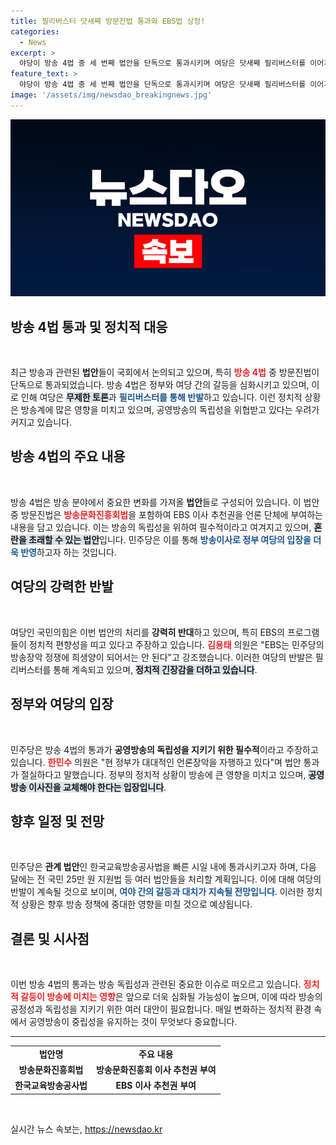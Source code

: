 ```yaml
---
title: 필리버스터 닷새째 방문진법 통과와 EBS법 상정!
categories:
  - News
excerpt: >
  야당이 방송 4법 중 세 번째 법안을 단독으로 통과시키며 여당은 닷새째 필리버스터를 이어가고 있습니다. 민주당과 국민의힘 간 법안 처리 대치가 날로 격화되는 가운데, EBS의 미래가 걸린 논란이 펼쳐지고 있습니다.
feature_text: >
  야당이 방송 4법 중 세 번째 법안을 단독으로 통과시키며 여당은 닷새째 필리버스터를 이어가고 있습니다. 민주당과 국민의힘 간 법안 처리 대치가 날로 격화되는 가운데, EBS의 미래가 걸린 논란이 펼쳐지고 있습니다.
image: '/assets/img/newsdao_breakingnews.jpg'
---
```


<p><img src="/assets/img/newsdao_breakingnews.jpg" alt="cryptoinkorea 속보" /></p>

<h2 data-ke-size="size26">방송 4법 통과 및 정치적 대응</h2>

<p data-ke-size="size16">&nbsp;</p>

<p>최근 방송과 관련된 <b>법안</b>들이 국회에서 논의되고 있으며, 특히 <b><span style="color: #ee2323;">방송 4법</span></b> 중 방문진법이 단독으로 통과되었습니다. 방송 4법은 정부와 여당 간의 갈등을 심화시키고 있으며, 이로 인해 여당은 <b><span style="background-color: #21538527;">무제한 토론</span></b>과 <b><span style="color: #1a5490;">필리버스터를 통해 반발</span></b>하고 있습니다. 이런 정치적 상황은 방송계에 많은 영향을 미치고 있으며, 공영방송의 독립성을 위협받고 있다는 우려가 커지고 있습니다.</p>

<h2 data-ke-size="size26">방송 4법의 주요 내용</h2>

<p data-ke-size="size16">&nbsp;</p>

<p>방송 4법은 방송 분야에서 중요한 변화를 가져올 <b>법안</b>들로 구성되어 있습니다. 이 법안 중 방문진법은 <b><span style="color: #ee2323;">방송문화진흥회법</span></b>을 포함하여 EBS 이사 추천권을 언론 단체에 부여하는 내용을 담고 있습니다. 이는 방송의 독립성을 위하여 필수적이라고 여겨지고 있으며, <b><span style="background-color: #21538527;">혼란을 초래할 수 있는 법안</span></b>입니다. 민주당은 이를 통해 <b><span style="color: #1a5490;">방송이사로 정부 여당의 입장을 더욱 반영</span></b>하고자 하는 것입니다.</p>

<h2 data-ke-size="size26">여당의 강력한 반발</h2>

<p data-ke-size="size16">&nbsp;</p>

<p>여당인 국민의힘은 이번 법안의 처리를 <b>강력히 반대</b>하고 있으며, 특히 EBS의 프로그램들이 정치적 편향성을 띠고 있다고 주장하고 있습니다. <b><span style="color: #ee2323;">김용태</span></b> 의원은 "EBS는 민주당의 방송장악 정쟁에 희생양이 되어서는 안 된다"고 강조했습니다. 이러한 여당의 반발은 필리버스터를 통해 계속되고 있으며, <b><span style="background-color: #21538527;">정치적 긴장감을 더하고 있습니다</span></b>.</p>

<h2 data-ke-size="size26">정부와 여당의 입장</h2>

<p data-ke-size="size16">&nbsp;</p>

<p>민주당은 방송 4법의 통과가 <b>공영방송의 독립성을 지키기 위한 필수적</b>이라고 주장하고 있습니다. <b><span style="color: #ee2323;">한민수</span></b> 의원은 "현 정부가 대대적인 언론장악을 자행하고 있다"며 법안 통과가 절실하다고 말했습니다. 정부의 정치적 상황이 방송에 큰 영향을 미치고 있으며, <b><span style="background-color: #21538527;">공영방송 이사진을 교체해야 한다는 입장입니다</span></b>.</p>

<h2 data-ke-size="size26">향후 일정 및 전망</h2>

<p data-ke-size="size16">&nbsp;</p>

<p>민주당은 <b>관계 법안</b>인 한국교육방송공사법을 빠른 시일 내에 통과시키고자 하며, 다음 달에는 전 국민 25만 원 지원법 등 여러 법안들을 처리할 계획입니다. 이에 대해 여당의 반발이 계속될 것으로 보이며, <b><span style="color: #1a5490;">여야 간의 갈등과 대치가 지속될 전망입니다</span></b>. 이러한 정치적 상황은 향후 방송 정책에 중대한 영향을 미칠 것으로 예상됩니다.</p>

<h2 data-ke-size="size26">결론 및 시사점</h2>

<p data-ke-size="size16">&nbsp;</p>

<p>이번 방송 4법의 통과는 방송 독립성과 관련된 중요한 이슈로 떠오르고 있습니다. <b><span style="color: #ee2323;">정치적 갈등이 방송에 미치는 영향</span></b>은 앞으로 더욱 심화될 가능성이 높으며, 이에 따라 방송의 공정성과 독립성을 지키기 위한 여러 대안이 필요합니다. 매일 변화하는 정치적 환경 속에서 공영방송이 중립성을 유지하는 것이 무엇보다 중요합니다. </p>

<hr />

<table style="width: 100%; border-collapse: collapse;">
  <tr>
    <td style="text-align: center; height: 17px;"><b>법안명</b></td>
    <td style="text-align: center; height: 17px;"><b>주요 내용</b></td>
  </tr>
  <tr>
    <td style="text-align: center; height: 17px;"><b>방송문화진흥회법</b></td>
    <td style="text-align: center; height: 17px;"><b>방송문화진흥회 이사 추천권 부여</b></td>
  </tr>
  <tr>
    <td style="text-align: center; height: 17px;"><b>한국교육방송공사법</b></td>
    <td style="text-align: center; height: 17px;"><b>EBS 이사 추천권 부여</b></td>
  </tr>
</table>

<p data-ke-size="size16">&nbsp;</p>
실시간 뉴스 속보는, <a href="https://newsdao.kr" rel="dofollow">https://newsdao.kr</a>


